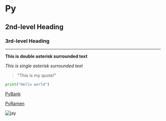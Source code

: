 # Py

## 2nd-level Heading

### 3rd-level Heading

---

**This is double asterisk surrounded text**

*This is single asterisk surrounded text*

> "This is my quote!"


```python
print("Hello world")
```

[PyBank](PyBank)

[PyRamen](PyRamen)

![jay](Jay.jpg)

